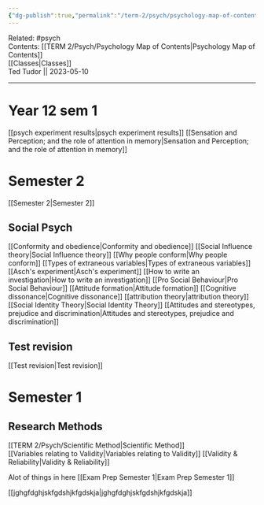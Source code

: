 ```yaml
---
{"dg-publish":true,"permalink":"/term-2/psych/psychology-map-of-contents/"}
---
```


Related: #psych  
Contents: [[TERM 2/Psych/Psychology Map of Contents\|Psychology Map of Contents]]  
[[Classes\|Classes]]  
Ted Tudor || 2023-05-10
*** 
# Year 12 sem 1 
[[psych experiment results\|psych experiment results]]
[[Sensation and Perception; and the role of attention in memory\|Sensation and Perception; and the role of attention in memory]]


# Semester 2 
[[Semester 2\|Semester 2]]

## Social Psych 
[[Conformity and obedience\|Conformity and obedience]]
[[Social Influence theory\|Social Influence theory]]
[[Why people conform\|Why people conform]]
[[Types of extraneous variables\|Types of extraneous variables]]
[[Asch's experiment\|Asch's experiment]]
[[How to write an investigation\|How to write an investigation]]
[[Pro Social Behaviour\|Pro Social Behaviour]]
[[Attitude formation\|Attitude formation]]
[[Cognitive dissonance\|Cognitive dissonance]]
[[attribution theory\|attribution theory]]
[[Social Identity Theory\|Social Identity Theory]]
[[Attitudes and stereotypes, prejudice and discrimination\|Attitudes and stereotypes, prejudice and discrimination]]

## Test revision
[[Test revision\|Test revision]]
# Semester 1 
## Research Methods
[[TERM 2/Psych/Scientific Method\|Scientific Method]]  
[[Variables relating to Validity\|Variables relating to Validity]]
[[Validity & Reliability\|Validity & Reliability]]

Alot of things in here
[[Exam Prep Semester 1\|Exam Prep Semester 1]]

[[jghgfdghjskfgdshjkfgdskja\|jghgfdghjskfgdshjkfgdskja]]

